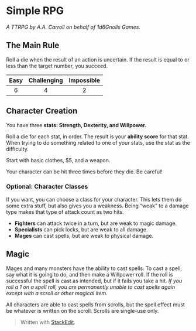 <!DOCTYPE html>
<html>

<head>
  <meta charset="utf-8">
  <meta name="viewport" content="width=device-width, initial-scale=1.0">
  <title>rpg_wip1</title>
  <link rel="stylesheet" href="https://stackedit.io/style.css" />
</head>

<body class="stackedit">
  <div class="stackedit__html"><h1 id="simple-rpg">Simple RPG</h1>
<p><em>A TTRPG by A.A. Carroll on behalf of 1d6Gnolls Games.</em></p>
<h2 id="the-main-rule">The Main Rule</h2>
<p>Roll a die when the result of an action is uncertain. If the result is equal to or less than the target number, you succeed.</p>

<table>
<thead>
<tr>
<th align="center">Easy</th>
<th align="center">Challenging</th>
<th align="center">Impossible</th>
</tr>
</thead>
<tbody>
<tr>
<td align="center">6</td>
<td align="center">4</td>
<td align="center">2</td>
</tr>
</tbody>
</table><h2 id="character-creation">Character Creation</h2>
<p>You have three <strong>stats: Strength, Dexterity, and Willpower.</strong></p>
<p>Roll a die for each stat, in order. The result is your <strong>ability score</strong> for that stat. When trying to do something related to one of your stats, use the stat as the difficulty.</p>
<p>Start with basic clothes, $5, and a weapon.</p>
<p>Your character can be hit three times before they die. Be careful!</p>
<h3 id="optional-character-classes">Optional: Character Classes</h3>
<p>If you want, you can choose a class for your character. This lets them do some extra stuff, but also gives you a weakness. Being “weak” to a damage type makes that type of attack count as two hits.</p>
<ul>
<li><strong>Fighters</strong> can attack twice in a turn, but are weak to magic damage.</li>
<li><strong>Specialists</strong> can pick locks, but are weak to all damage.</li>
<li><strong>Mages</strong> can cast spells, but are weak to physical damage.</li>
</ul>
<h2 id="magic">Magic</h2>
<p>Mages and many monsters have the ability to cast spells. To cast a spell, say what it is going to do, and then make a Willpower roll. If the roll is successful the spell is cast as intended, but if it fails you take a hit. <em>If you roll a 1 on a spell roll, you are permanently unable to cast spells again except with a scroll or other magical item.</em></p>
<p>All characters are able to cast spells from scrolls, but the spell effect must be whatever is written on the scroll. Scrolls are single-use only.</p>
<blockquote>
<p>Written with <a href="https://stackedit.io/">StackEdit</a>.</p>
</blockquote>
</div>
</body>

</html>
